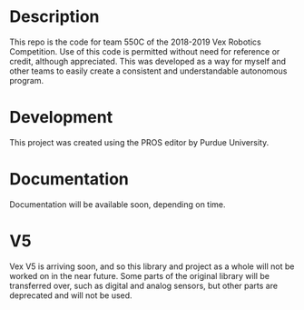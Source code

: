 # Description
This repo is the code for team 550C of the 2018-2019 Vex Robotics Competition. Use of this code is permitted without need for reference or credit, although appreciated. This was developed as a way for myself and other teams to easily create a consistent and understandable autonomous program.

# Development
This project was created using the PROS editor by Purdue University.

# Documentation
Documentation will be available soon, depending on time.

# V5
Vex V5 is arriving soon, and so this library and project as a whole will not be worked on in the near future. Some parts of the original library will be transferred over, such as digital and analog sensors, but other parts are deprecated and will not be used.
